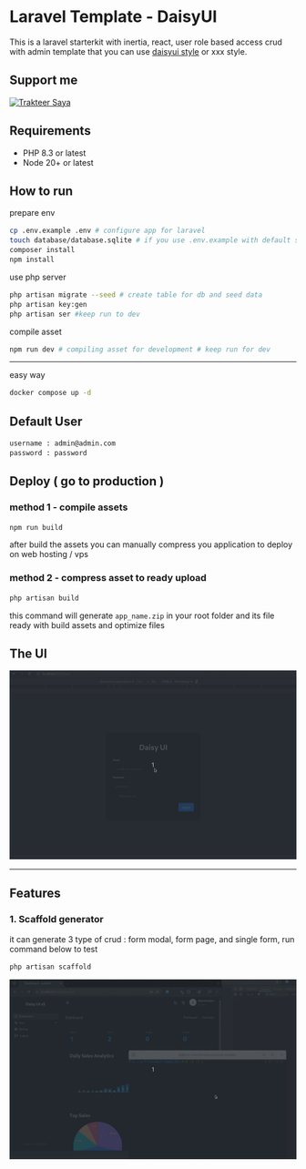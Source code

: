 # Laravel Template - DaisyUI

This is a laravel starterkit with inertia, react, user role based access crud with admin template that you can use <a href="https://daisyui.com?ref=github.com/ajikamaludin" target="_blank">daisyui style</a> or xxx style.

## Support me

<a href="https://trakteer.id/ajikamaludin" target="_blank"><img id="wse-buttons-preview" src="https://cdn.trakteer.id/images/embed/trbtn-blue-2.png" height="40" style="border:0px;height:40px;" alt="Trakteer Saya"></a>

## Requirements

-   PHP 8.3 or latest
-   Node 20+ or latest

## How to run

prepare env

```bash
cp .env.example .env # configure app for laravel
touch database/database.sqlite # if you use .env.example with default sqlite database
composer install
npm install
```

use php server

```bash
php artisan migrate --seed # create table for db and seed data
php artisan key:gen
php artisan ser #keep run to dev
```

compile asset

```bash
npm run dev # compiling asset for development # keep run for dev
```

<hr/>

easy way

```bash
docker compose up -d
```

## Default User

```bash
username : admin@admin.com
password : password
```

## Deploy ( go to production )

### method 1 - compile assets

```bash
npm run build
```

after build the assets you can manually compress you application to deploy on web hosting / vps

### method 2 - compress asset to ready upload

```bash
php artisan build
```

this command will generate `app_name.zip` in your root folder and its file ready with build assets and optimize files

## The UI

![](screenshot_v3.gif?raw=true)

<hr/>

## Features

### 1. Scaffold generator

it can generate 3 type of crud : form modal, form page, and single form, run command below to test

```bash
php artisan scaffold
```

![](screenshot_generator.gif?raw=true)
